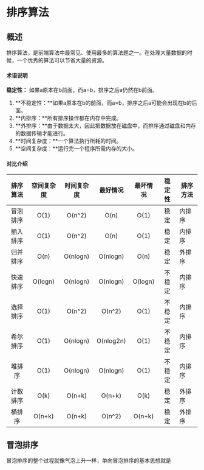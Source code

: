 #  排序算法

## 概述

排序算法，是前端算法中最常见、使用最多的算法题之一。在处理大量数据的时候，一个优秀的算法可以节省大量的资源。

#### 术语说明

**稳定性：** 如果a原本在b前面，而a=b，排序之后a仍然在b前面。

1. **不稳定性：**如果a原本在b的前面，而a=b，排序之后a可能会出现在b的后面。
2. **内排序：**所有排序操作都在内存中完成。
3. **外排序：**由于数据太大，因此把数据放在磁盘中，而排序通过磁盘和内存的数据传输才能进行。
4. **时间复杂度：**一个算法执行所耗的时间。
5. **空间复杂度：**运行完一个程序所需内存的大小。

#### 对比介绍

| 排序算法 | 空间复杂度 | 时间复杂度 | 最好情况  | 最坏情况 | 稳定性 | 排序方法 |
| :------: | :--------: | :--------: | :-------: | :------: | :----: | -------- |
| 冒泡排序 |    O(1)    |   O(n^2)   |   O(n)    |   O(1)   |  稳定  | 内排序   |
| 插入排序 |    O(1)    |   O(n^2)   |   O(n)    |   O(1)   |  稳定  | 内排序   |
| 归并排序 |    O(n)    |  O(nlogn)  | O(nlogn)  |   O(n)   |  稳定  | 外排序   |
| 快速排序 |  O(logn)   |  O(nlogn)  | O(nlogn)  | O(logn)  | 不稳定 | 内排序   |
| 选择排序 |    O(1)    |   O(n^2)   |  O(n^2)   |   O(1)   | 不稳定 | 内排序   |
| 希尔排序 |    O(1)    |  O(nlogn)  | O(nlog2n) |   O(1)   | 不稳定 | 内排序   |
|  堆排序  |    O(1)    |  O(nlogn)  | O(nlogn)  |   O(1)   | 不稳定 | 内排序   |
| 计数排序 |    O(k)    |   O(n+k)   |  O(n+k)   |   O(k)   |  稳定  | 外排序   |
|  桶排序  |   O(n+k)   |   O(n+k)   |  O(n^2)   |  O(n+k)  |  稳定  | 外排序   |

## 冒泡排序

冒泡排序的整个过程就像气泡上升一样，单向冒泡排序的基本思想就是

 